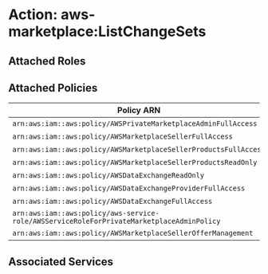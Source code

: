 # Action: aws-marketplace:ListChangeSets

## Attached Roles

## Attached Policies

| Policy ARN | Policy Name |
|------------|-------------|
| `arn:aws:iam::aws:policy/AWSPrivateMarketplaceAdminFullAccess` | [AWSPrivateMarketplaceAdminFullAccess](../policies.md#awsprivatemarketplaceadminfullaccess) |
| `arn:aws:iam::aws:policy/AWSMarketplaceSellerFullAccess` | [AWSMarketplaceSellerFullAccess](../policies.md#awsmarketplacesellerfullaccess) |
| `arn:aws:iam::aws:policy/AWSMarketplaceSellerProductsFullAccess` | [AWSMarketplaceSellerProductsFullAccess](../policies.md#awsmarketplacesellerproductsfullaccess) |
| `arn:aws:iam::aws:policy/AWSMarketplaceSellerProductsReadOnly` | [AWSMarketplaceSellerProductsReadOnly](../policies.md#awsmarketplacesellerproductsreadonly) |
| `arn:aws:iam::aws:policy/AWSDataExchangeReadOnly` | [AWSDataExchangeReadOnly](../policies.md#awsdataexchangereadonly) |
| `arn:aws:iam::aws:policy/AWSDataExchangeProviderFullAccess` | [AWSDataExchangeProviderFullAccess](../policies.md#awsdataexchangeproviderfullaccess) |
| `arn:aws:iam::aws:policy/AWSDataExchangeFullAccess` | [AWSDataExchangeFullAccess](../policies.md#awsdataexchangefullaccess) |
| `arn:aws:iam::aws:policy/aws-service-role/AWSServiceRoleForPrivateMarketplaceAdminPolicy` | [AWSServiceRoleForPrivateMarketplaceAdminPolicy](../policies.md#awsserviceroleforprivatemarketplaceadminpolicy) |
| `arn:aws:iam::aws:policy/AWSMarketplaceSellerOfferManagement` | [AWSMarketplaceSellerOfferManagement](../policies.md#awsmarketplaceselleroffermanagement) |

## Associated Services

